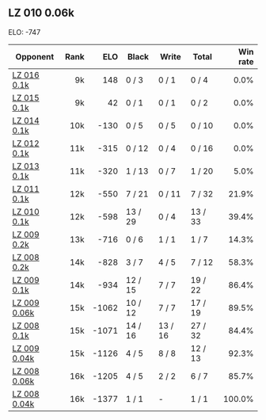 ## LZ 010 0.06k ##

ELO: -747

Opponent | Rank | ELO | Black | Write | Total | Win rate
---------|-----:|----:|-------|-------|-------|-------:
[LZ 016 0.1k](LZ%20016%200.1k.md) | 9k | 148 | 0 / 3 | 0 / 1 | 0 / 4 | 0.0%
[LZ 015 0.1k](LZ%20015%200.1k.md) | 9k | 42 | 0 / 1 | 0 / 1 | 0 / 2 | 0.0%
[LZ 014 0.1k](LZ%20014%200.1k.md) | 10k | -130 | 0 / 5 | 0 / 5 | 0 / 10 | 0.0%
[LZ 012 0.1k](LZ%20012%200.1k.md) | 11k | -315 | 0 / 12 | 0 / 4 | 0 / 16 | 0.0%
[LZ 013 0.1k](LZ%20013%200.1k.md) | 11k | -320 | 1 / 13 | 0 / 7 | 1 / 20 | 5.0%
[LZ 011 0.1k](LZ%20011%200.1k.md) | 12k | -550 | 7 / 21 | 0 / 11 | 7 / 32 | 21.9%
[LZ 010 0.1k](LZ%20010%200.1k.md) | 12k | -598 | 13 / 29 | 0 / 4 | 13 / 33 | 39.4%
[LZ 009 0.2k](LZ%20009%200.2k.md) | 13k | -716 | 0 / 6 | 1 / 1 | 1 / 7 | 14.3%
[LZ 008 0.2k](LZ%20008%200.2k.md) | 14k | -828 | 3 / 7 | 4 / 5 | 7 / 12 | 58.3%
[LZ 009 0.1k](LZ%20009%200.1k.md) | 14k | -934 | 12 / 15 | 7 / 7 | 19 / 22 | 86.4%
[LZ 009 0.06k](LZ%20009%200.06k.md) | 15k | -1062 | 10 / 12 | 7 / 7 | 17 / 19 | 89.5%
[LZ 008 0.1k](LZ%20008%200.1k.md) | 15k | -1071 | 14 / 16 | 13 / 16 | 27 / 32 | 84.4%
[LZ 009 0.04k](LZ%20009%200.04k.md) | 15k | -1126 | 4 / 5 | 8 / 8 | 12 / 13 | 92.3%
[LZ 008 0.06k](LZ%20008%200.06k.md) | 16k | -1205 | 4 / 5 | 2 / 2 | 6 / 7 | 85.7%
[LZ 008 0.04k](LZ%20008%200.04k.md) | 16k | -1377 | 1 / 1 | - | 1 / 1 | 100.0%
